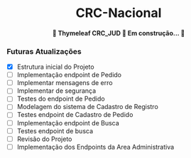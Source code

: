 <h1 align="center">CRC-Nacional</h1>

<h4 align="center"> 
	🚧  Thymeleaf CRC_JUD 🚀 Em construção...  🚧
</h4>


### Futuras Atualizações
- [x] Estrutura inicial do Projeto
- [ ] Implementação endpoint de Pedido
- [ ] Implementar mensagens de erro
- [ ] Implementar de segurança
- [ ] Testes do endpoint de Pedido
- [ ] Modelagem do sistema de Cadastro de Registro
- [ ] Testes endpoint de Cadastro de Pedido
- [ ] Implementação endpoint de Busca
- [ ] Testes endpoint de busca
- [ ] Revisão do Projeto
- [ ] Implementação dos Endpoints da Area Administrativa
